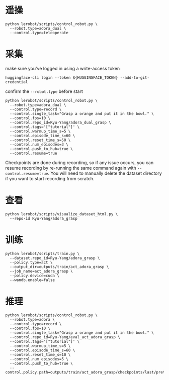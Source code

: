 # 遥操

```
python lerobot/scripts/control_robot.py \
  --robot.type=adora_dual \
  --control.type=teleoperate
```

# 采集


make sure you've logged in using a write-access token


```
huggingface-cli login --token ${HUGGINGFACE_TOKEN} --add-to-git-credential
```

confirm the `--robot.type` before start

```
python lerobot/scripts/control_robot.py \
  --robot.type=adora_dual \
  --control.type=record \
  --control.single_task="Grasp a orange and put it in the bowl." \
  --control.fps=10 \
  --control.repo_id=Ryu-Yang/adora_dual_grasp \
  --control.tags='["tutorial"]' \
  --control.warmup_time_s=5 \
  --control.episode_time_s=60 \
  --control.reset_time_s=50 \
  --control.num_episodes=3 \
  --control.push_to_hub=true \
  --control.resume=true
```

Checkpoints are done during recording, so if any issue occurs, you can resume recording by re-running the same command again with `--control.resume=true`. You will need to manually delete the dataset directory if you want to start recording from scratch.

# 查看

```
python lerobot/scripts/visualize_dataset_html.py \
  --repo-id Ryu-Yang/adora_grasp
```

# 训练

```
python lerobot/scripts/train.py \
  --dataset.repo_id=Ryu-Yang/adora_grasp \
  --policy.type=act \
  --output_dir=outputs/train/act_adora_grasp \
  --job_name=act_adora_grasp \
  --policy.device=cuda \
  --wandb.enable=false
```

# 推理
```
python lerobot/scripts/control_robot.py \
  --robot.type=adora \
  --control.type=record \
  --control.fps=10 \
  --control.single_task="Grasp a orange and put it in the bowl." \
  --control.repo_id=Ryu-Yang/eval_act_adora_grasp \
  --control.tags='["tutorial"]' \
  --control.warmup_time_s=5 \
  --control.episode_time_s=60 \
  --control.reset_time_s=10 \
  --control.num_episodes=5 \
  --control.push_to_hub=true \
  --control.policy.path=outputs/train/act_adora_grasp/checkpoints/last/pretrained_model
```
